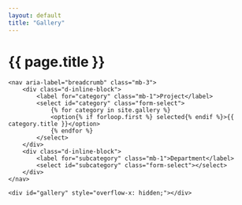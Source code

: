 ```yaml
---
layout: default
title: "Gallery"
---
```

<script src="{{ "/assets/js/pig.min.js" | relative_url }}"></script>

<div class="container mt-4">
	<h1 class="mb-3 ala-font">{{ page.title }}</h1>

	<nav aria-label="breadcrumb" class="mb-3">
		<div class="d-inline-block">
			<label for="category" class="mb-1">Project</label>
			<select id="category" class="form-select">
				{% for category in site.gallery %}
				<option{% if forloop.first %} selected{% endif %}>{{ category.title }}</option>
				{% endfor %}
			</select>
		</div>
		<div class="d-inline-block">
			<label for="subcategory" class="mb-1">Department</label>
			<select id="subcategory" class="form-select"></select>
		</div>
	</nav>

	<div id="gallery" style="overflow-x: hidden;"></div>

</div>

<div id="imageContainer" class="position-fixed top-0 left-0" style="display: none; width: 100vw; height: 100vh; overflow-x: hidden; overflow-y: scroll; background: #000000B0">

	<!-- Stupid padding hack so the document isn't hidden behind the top navbar -->
	<div class="d-none d-md-block" style="height: var(--navbar-height);"></div>

	<button id="backButton">BACK</button>

	<img id="imageElem" class="w-100">

	<p class="text-white text-center mt-3">Insert description here idk</p>

	<!-- Stupid padding hack so the document isn't hidden behind the bottom navbar -->
	<div class="d-block d-md-none" style="height: var(--navbar-height);"></div>
</div>

<script>
(function() {

	const gallery = document.getElementById("gallery");
	const imgContainer = document.getElementById("imageContainer");
	const imgElem = document.getElementById("imageElem");
	const back = document.getElementById("backButton");

	// Hide the fullscreen image div when the back button is clicked
	back.addEventListener("click", function(e) {
		imgContainer.style.display = "none";
	});

	// Believe it or not this actually works
	const allImages = [
		{% for artwork in site.data.gallery %}
		{
			"category": "{{ artwork.category }}",
			"subcategory": "{{ artwork.subcategory }}",
			"filename": "/{{ artwork.path }}",
			"aspectRatio": {{ artwork.aspect-ratio }}
		},
		{% endfor %}
	];

	const categoryMap = {
		{% for category in site.gallery %}
		"{{ category.title }}": [
			{% for subcategory in category.subcategories %}
			"{{ subcategory }}",
			{% endfor %}
		],
		{% endfor %}
	};

	// Stolen from https://stackoverflow.com/questions/2450954
	function shuffle(array) {
		let currentIndex = array.length, randomIndex;
		while (currentIndex > 0) {
			randomIndex = Math.floor(Math.random() * currentIndex);
			currentIndex--;
			[array[currentIndex], array[randomIndex]] = [array[randomIndex], array[currentIndex]];
		}
		return array;
	}

	let pig, oldCat;

	function updatePig(category, subcategory) {
		// Filter results by category and subcategory, or return everything when "All" is selected
		const filtered = allImages.filter(function(e) {
			return e.category === category && (subcategory === "All" || e.subcategory == subcategory);
		});

		// Randomize image order to keep things interesting
		const shuffled = shuffle(filtered);

		// Disable old pig
		if (pig) pig.disable();

		// Wipe all currently displayed images
		gallery.innerText = "";

		// Make a fresh pig to display the new content
		pig = new Pig(shuffled, {
			containerId: "gallery",
			urlForSize: function(filename, size) {
				// Can't be bothered making proxies
				return filename;
			},
			getMinAspectRatio: function(lastWindowWidth) {
				// Sets the number of images displayed per row (using multiple when needed)
				if (lastWindowWidth <= 640) {
					return 1; // Phones
				} else if (lastWindowWidth <= 1280) {
					return 2; // Tablets
				} else if (lastWindowWidth <= 1920) {
					return 2; // Laptops
				} else {
					return 3; // Large desktops
				}
			},
			onClickHandler: function(filename) {
				// Show the div when the image is clicked
				imgContainer.style.display = "block";
				// Change the image URL
				imgElem.src = filename;
			}
		}).enable();
	}

	const catElem = document.getElementById("category");
	const subcatElem = document.getElementById("subcategory");

	function updateSubcategory() {
		// Update displayed images
		updatePig(catElem.value, subcatElem.value);
		oldCat = subcatElem.value;
	}

	function updateCategory() {
		// Rebuild the subcategory list
		subcatElem.innerText = "";
		const items = categoryMap[catElem.value];
		items.forEach(function(elem) {
			const opt = document.createElement("option");
			opt.text = elem;
			subcatElem.add(opt)
		});

		// Restore the subcategory if possible
		if (items.indexOf(oldCat) !== -1) {
			subcatElem.value = oldCat;
		}
		
		updateSubcategory();
	}

	catElem.addEventListener("change", updateCategory);
	subcatElem.addEventListener("change", updateSubcategory);
	updateCategory();
})();
</script>
